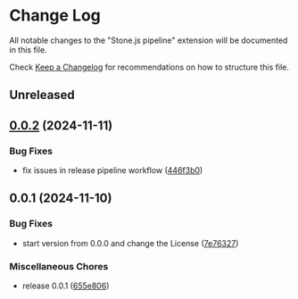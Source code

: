 # Change Log

All notable changes to the "Stone.js pipeline" extension will be documented in this file.

Check [Keep a Changelog](http://keepachangelog.com/) for recommendations on how to structure this file.

## Unreleased

## [0.0.2](https://github.com/stonemjs/pipeline/compare/v0.0.1...v0.0.2) (2024-11-11)


### Bug Fixes

* fix issues in release pipeline workflow ([446f3b0](https://github.com/stonemjs/pipeline/commit/446f3b0d303e6e4590cd7e97919a2e07b48d4b5e))

## 0.0.1 (2024-11-10)


### Bug Fixes

* start version from 0.0.0 and change the License ([7e76327](https://github.com/stonemjs/pipeline/commit/7e7632756073c0d8857d1774c666f2e6070b1c52))


### Miscellaneous Chores

* release 0.0.1 ([655e806](https://github.com/stonemjs/pipeline/commit/655e806e4cef153a6cf53ac9ad1adc5978fc8170))
